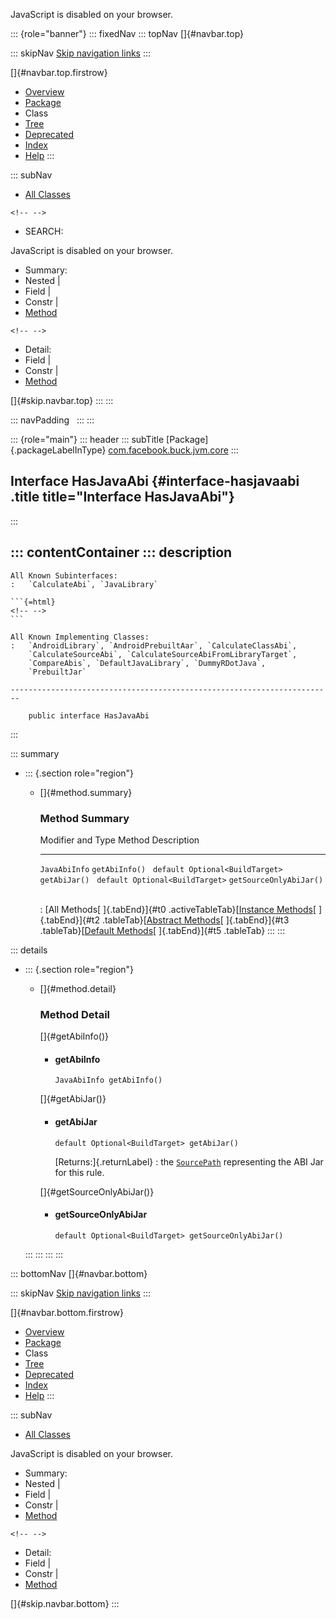 <div>

JavaScript is disabled on your browser.

</div>

::: {role="banner"}
::: fixedNav
::: topNav
[]{#navbar.top}

::: skipNav
[Skip navigation links](#skip.navbar.top "Skip navigation links")
:::

[]{#navbar.top.firstrow}

-   [Overview](../../../../../index.html)
-   [Package](package-summary.html)
-   Class
-   [Tree](package-tree.html)
-   [Deprecated](../../../../../deprecated-list.html)
-   [Index](../../../../../index-all.html)
-   [Help](../../../../../help-doc.html)
:::

::: subNav
-   [All Classes](../../../../../allclasses.html)

```{=html}
<!-- -->
```
-   SEARCH:

<div>

<div>

JavaScript is disabled on your browser.

</div>

</div>

<div>

-   Summary: 
-   Nested \| 
-   Field \| 
-   Constr \| 
-   [Method](#method.summary)

```{=html}
<!-- -->
```
-   Detail: 
-   Field \| 
-   Constr \| 
-   [Method](#method.detail)

</div>

[]{#skip.navbar.top}
:::
:::

::: navPadding
 
:::
:::

::: {role="main"}
::: header
::: subTitle
[Package]{.packageLabelInType} [com.facebook.buck.jvm.core](package-summary.html)
:::

## Interface HasJavaAbi {#interface-hasjavaabi .title title="Interface HasJavaAbi"}
:::

::: contentContainer
::: description
-   

    All Known Subinterfaces:
    :   `CalculateAbi`, `JavaLibrary`

    ```{=html}
    <!-- -->
    ```

    All Known Implementing Classes:
    :   `AndroidLibrary`, `AndroidPrebuiltAar`, `CalculateClassAbi`,
        `CalculateSourceAbi`, `CalculateSourceAbiFromLibraryTarget`,
        `CompareAbis`, `DefaultJavaLibrary`, `DummyRDotJava`,
        `PrebuiltJar`

    ------------------------------------------------------------------------

        public interface HasJavaAbi
:::

::: summary
-   ::: {.section role="region"}
    -   []{#method.summary}

        ### Method Summary

          Modifier and Type                 Method                    Description
          --------------------------------- ------------------------- -------------
          `JavaAbiInfo`                     `getAbiInfo()`             
          `default Optional<BuildTarget>`   `getAbiJar()`              
          `default Optional<BuildTarget>`   `getSourceOnlyAbiJar()`    

          : [All Methods[ ]{.tabEnd}]{#t0 .activeTableTab}[[Instance
          Methods](javascript:show(2);)[ ]{.tabEnd}]{#t2
          .tableTab}[[Abstract
          Methods](javascript:show(4);)[ ]{.tabEnd}]{#t3
          .tableTab}[[Default
          Methods](javascript:show(16);)[ ]{.tabEnd}]{#t5 .tableTab}
    :::
:::

::: details
-   ::: {.section role="region"}
    -   []{#method.detail}

        ### Method Detail

        []{#getAbiInfo()}

        -   #### getAbiInfo

            ``` methodSignature
            JavaAbiInfo getAbiInfo()
            ```

        []{#getAbiJar()}

        -   #### getAbiJar

            ``` methodSignature
            default Optional<BuildTarget> getAbiJar()
            ```

            [Returns:]{.returnLabel}
            :   the
                [`SourcePath`](../../core/sourcepath/SourcePath.html "interface in com.facebook.buck.core.sourcepath")
                representing the ABI Jar for this rule.

        []{#getSourceOnlyAbiJar()}

        -   #### getSourceOnlyAbiJar

            ``` methodSignature
            default Optional<BuildTarget> getSourceOnlyAbiJar()
            ```
    :::
:::
:::
:::

::: bottomNav
[]{#navbar.bottom}

::: skipNav
[Skip navigation links](#skip.navbar.bottom "Skip navigation links")
:::

[]{#navbar.bottom.firstrow}

-   [Overview](../../../../../index.html)
-   [Package](package-summary.html)
-   Class
-   [Tree](package-tree.html)
-   [Deprecated](../../../../../deprecated-list.html)
-   [Index](../../../../../index-all.html)
-   [Help](../../../../../help-doc.html)
:::

::: subNav
-   [All Classes](../../../../../allclasses.html)

<div>

<div>

JavaScript is disabled on your browser.

</div>

</div>

<div>

-   Summary: 
-   Nested \| 
-   Field \| 
-   Constr \| 
-   [Method](#method.summary)

```{=html}
<!-- -->
```
-   Detail: 
-   Field \| 
-   Constr \| 
-   [Method](#method.detail)

</div>

[]{#skip.navbar.bottom}
:::
